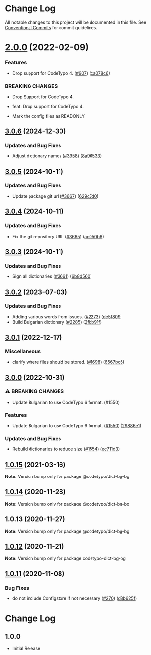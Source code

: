 # Change Log

All notable changes to this project will be documented in this file.
See [Conventional Commits](https://conventionalcommits.org) for commit guidelines.

# [2.0.0](https://github.com/khulnasoft/codetypo-dicts/compare/@codetypo/dict-bg-bg@1.0.15...@codetypo/dict-bg-bg@2.0.0) (2022-02-09)


### Features

* Drop support for CodeTypo 4. ([#907](https://github.com/khulnasoft/codetypo-dicts/issues/907)) ([ca078c6](https://github.com/khulnasoft/codetypo-dicts/commit/ca078c6a2e188cc3cf6276db1ba7e007f0f06f27))


### BREAKING CHANGES

* Drop Support for CodeTypo 4.

* feat: Drop support for CodeTypo 4.
* Mark the config files as READONLY





## [3.0.6](https://github.com/khulnasoft/codetypo-dicts/compare/@codetypo/dict-bg-bg@3.0.5...@codetypo/dict-bg-bg@3.0.6) (2024-12-30)


### Updates and Bug Fixes

* Adjust dictionary names ([#3958](https://github.com/khulnasoft/codetypo-dicts/issues/3958)) ([8a96533](https://github.com/khulnasoft/codetypo-dicts/commit/8a96533bec21280103740868b81559437c413501))

## [3.0.5](https://github.com/khulnasoft/codetypo-dicts/compare/@codetypo/dict-bg-bg@3.0.4...@codetypo/dict-bg-bg@3.0.5) (2024-10-11)


### Updates and Bug Fixes

* Update package git url ([#3667](https://github.com/khulnasoft/codetypo-dicts/issues/3667)) ([629c7d0](https://github.com/khulnasoft/codetypo-dicts/commit/629c7d0a5e1bacad1d3874b1f8372edc3494ef97))

## [3.0.4](https://github.com/khulnasoft/codetypo-dicts/compare/@codetypo/dict-bg-bg@3.0.3...@codetypo/dict-bg-bg@3.0.4) (2024-10-11)


### Updates and Bug Fixes

* Fix the git repository URL ([#3665](https://github.com/khulnasoft/codetypo-dicts/issues/3665)) ([ac050b6](https://github.com/khulnasoft/codetypo-dicts/commit/ac050b697d57820109995e92fac5ccc32ced1723))

## [3.0.3](https://github.com/khulnasoft/codetypo-dicts/compare/@codetypo/dict-bg-bg@3.0.2...@codetypo/dict-bg-bg@3.0.3) (2024-10-11)


### Updates and Bug Fixes

* Sign all dictionaries ([#3661](https://github.com/khulnasoft/codetypo-dicts/issues/3661)) ([6b8d560](https://github.com/khulnasoft/codetypo-dicts/commit/6b8d560cf51a593458ce42bca415859f872cfc97))

## [3.0.2](https://github.com/khulnasoft/codetypo-dicts/compare/@codetypo/dict-bg-bg@3.0.1...@codetypo/dict-bg-bg@3.0.2) (2023-07-03)


### Updates and Bug Fixes

* Adding various words from issues. ([#2273](https://github.com/khulnasoft/codetypo-dicts/issues/2273)) ([de5f809](https://github.com/khulnasoft/codetypo-dicts/commit/de5f8098d1dad66ac7d90da205f53aaad531024f))
* Build Bulgarian dictionary ([#2285](https://github.com/khulnasoft/codetypo-dicts/issues/2285)) ([2fbb91f](https://github.com/khulnasoft/codetypo-dicts/commit/2fbb91ff2e8bdc184d81e81509ccdfc96d0f6cf1))

## [3.0.1](https://github.com/khulnasoft/codetypo-dicts/compare/@codetypo/dict-bg-bg@3.0.0...@codetypo/dict-bg-bg@3.0.1) (2022-12-17)


### Miscellaneous

* clarify where files should be stored. ([#1698](https://github.com/khulnasoft/codetypo-dicts/issues/1698)) ([6567bc6](https://github.com/khulnasoft/codetypo-dicts/commit/6567bc62130404cb32945bdcc3bf07316c839396))

## [3.0.0](https://github.com/khulnasoft/codetypo-dicts/compare/@codetypo/dict-bg-bg@2.0.0...@codetypo/dict-bg-bg@3.0.0) (2022-10-31)


### ⚠ BREAKING CHANGES

* Update Bulgarian to use CodeTypo 6 format. (#1550)

### Features

* Update Bulgarian to use CodeTypo 6 format. ([#1550](https://github.com/khulnasoft/codetypo-dicts/issues/1550)) ([29886e1](https://github.com/khulnasoft/codetypo-dicts/commit/29886e12e8d88571a2cdeb4739cdea58f15fafbc))


### Updates and Bug Fixes

* Rebuild dictionaries to reduce size ([#1554](https://github.com/khulnasoft/codetypo-dicts/issues/1554)) ([ec711d3](https://github.com/khulnasoft/codetypo-dicts/commit/ec711d37264b90f028c61f05c1e46e11ad8e76c3))

## [1.0.15](https://github.com/khulnasoft/codetypo-dicts/compare/@codetypo/dict-bg-bg@1.0.14...@codetypo/dict-bg-bg@1.0.15) (2021-03-16)

**Note:** Version bump only for package @codetypo/dict-bg-bg





## [1.0.14](https://github.com/khulnasoft/codetypo-dicts/compare/@codetypo/dict-bg-bg@1.0.13...@codetypo/dict-bg-bg@1.0.14) (2020-11-28)

**Note:** Version bump only for package @codetypo/dict-bg-bg





## 1.0.13 (2020-11-27)

**Note:** Version bump only for package @codetypo/dict-bg-bg





## [1.0.12](https://github.com/khulnasoft/codetypo-dicts/compare/codetypo-dict-bg-bg@1.0.11...codetypo-dict-bg-bg@1.0.12) (2020-11-21)

**Note:** Version bump only for package codetypo-dict-bg-bg

## [1.0.11](https://github.com/khulnasoft/codetypo-dicts/compare/codetypo-dict-bg-bg@1.0.10...codetypo-dict-bg-bg@1.0.11) (2020-11-08)

### Bug Fixes

- do not include Configstore if not necessary ([#270](https://github.com/khulnasoft/codetypo-dicts/issues/270)) ([d8b625f](https://github.com/khulnasoft/codetypo-dicts/commit/d8b625f2f42d5cc6c4a9390216ac1e5037886e44))

# Change Log

## 1.0.0

- Initial Release

